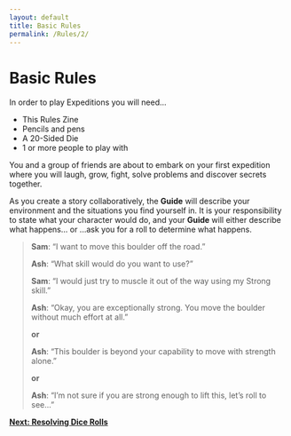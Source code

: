 ```yaml
---
layout: default
title: Basic Rules
permalink: /Rules/2/
---
```

# Basic Rules
In order to play Expeditions you will need...
- This Rules Zine
- Pencils and pens
- A 20-Sided Die
- 1 or more people to play with

You and a group of friends are about to embark on your first expedition where you will laugh, grow, fight, solve problems and discover secrets together.

As you create a story collaboratively, the **Guide** will describe your environment and the situations you find yourself in. It is your responsibility to state what your character would do, and your **Guide** will either describe what happens...
	or
...ask you for a roll to determine what happens.

>**Sam**: “I want to move this boulder off the road.”
>
>**Ash**: “What skill would do you want to use?”
>
>**Sam**: “I would just try to muscle it out of the way using my Strong skill.”
>
>**Ash**: “Okay, you are exceptionally strong. You move the boulder without much effort at all.”
>
>**or**
>
>**Ash**: “This boulder is beyond your capability to move with strength alone.”
>
>**or**
>
>**Ash**: “I’m not sure if you are strong enough to lift this, let’s roll to see...”

**[Next: Resolving Dice Rolls]({{site.baseurl}}/Rules/3/)** 